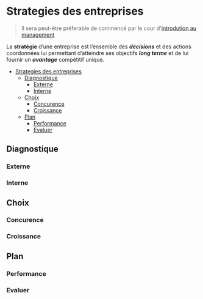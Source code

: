 # Strategies des entreprises

> Il sera peut-être préferable de commencé par le cour d'[introdution au management](0-introduction.md)

La **stratégie** d’une entreprise est l’ensemble des ***décisions*** et des actions coordonnées lui permettant d’atteindre ses objectifs ***long terme*** et de lui fournir un ***avantage*** compétitif unique.

- [Strategies des entreprises](#strategies-des-entreprises)
  - [Diagnostique](#diagnostique)
    - [Externe](#externe)
    - [Interne](#interne)
  - [Choix](#choix)
    - [Concurence](#concurence)
    - [Croissance](#croissance)
  - [Plan](#plan)
    - [Performance](#performance)
    - [Evaluer](#evaluer)

## Diagnostique

### Externe

### Interne

## Choix

### Concurence

### Croissance

## Plan

### Performance

### Evaluer

<!-- crée par WyloW2RicardO le 2024-03-10 -->